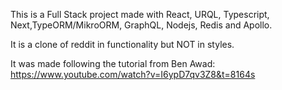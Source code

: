 This is a Full Stack project made with React, URQL, Typescript, Next,TypeORM/MikroORM, GraphQL, Nodejs, Redis and Apollo.

It is a clone of reddit in functionality but NOT in styles.

It was made following the tutorial from Ben Awad: https://www.youtube.com/watch?v=I6ypD7qv3Z8&t=8164s
